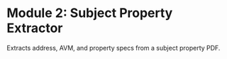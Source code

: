# Module 2: Subject Property Extractor
Extracts address, AVM, and property specs from a subject property PDF.